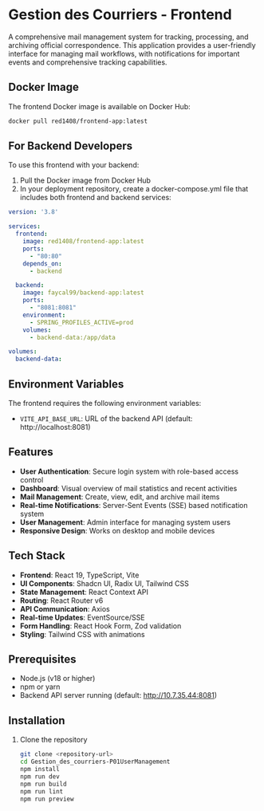# Gestion des Courriers - Frontend

A comprehensive mail management system for tracking, processing, and archiving official correspondence. This application provides a user-friendly interface for managing mail workflows, with notifications for important events and comprehensive tracking capabilities.

## Docker Image

The frontend Docker image is available on Docker Hub:

```bash
docker pull red1408/frontend-app:latest
```

## For Backend Developers

To use this frontend with your backend:

1. Pull the Docker image from Docker Hub
2. In your deployment repository, create a docker-compose.yml file that includes both frontend and backend services:

```yaml
version: '3.8'

services:
  frontend:
    image: red1408/frontend-app:latest
    ports:
      - "80:80"
    depends_on:
      - backend

  backend:
    image: faycal99/backend-app:latest
    ports:
      - "8081:8081"
    environment:
      - SPRING_PROFILES_ACTIVE=prod
    volumes:
      - backend-data:/app/data

volumes:
  backend-data:
```

## Environment Variables

The frontend requires the following environment variables:

- `VITE_API_BASE_URL`: URL of the backend API (default: http://localhost:8081)

## Features

- **User Authentication**: Secure login system with role-based access control
- **Dashboard**: Visual overview of mail statistics and recent activities
- **Mail Management**: Create, view, edit, and archive mail items
- **Real-time Notifications**: Server-Sent Events (SSE) based notification system
- **User Management**: Admin interface for managing system users
- **Responsive Design**: Works on desktop and mobile devices

## Tech Stack

- **Frontend**: React 19, TypeScript, Vite
- **UI Components**: Shadcn UI, Radix UI, Tailwind CSS
- **State Management**: React Context API
- **Routing**: React Router v6
- **API Communication**: Axios
- **Real-time Updates**: EventSource/SSE
- **Form Handling**: React Hook Form, Zod validation
- **Styling**: Tailwind CSS with animations

## Prerequisites

- Node.js (v18 or higher)
- npm or yarn
- Backend API server running (default: http://10.7.35.44:8081)

## Installation

1. Clone the repository
   ```bash
   git clone <repository-url>
   cd Gestion_des_courriers-P01UserManagement
   npm install
   npm run dev
   npm run build
   npm run lint
   npm run preview









